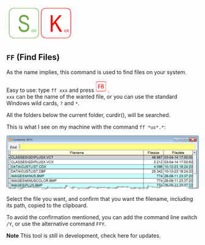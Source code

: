 [![Sidekick](Images/SKLogo.png)](../README.md)

## `FF` (Find Files)

As the name implies, this command is used to find files on your system.  

Easy to use: type `ff xxx` and press ![`F8`](Images/F8.png).  
`xxx` can be the name of the wanted file, or you can use the standard Windows wild cards, `?` and `*`. 

All the folders below the current folder, curdir(), will be searched.  

This is what I see on my machine with the command `ff *us*.*`:

![skff](./Images/skff.png)

Select the file you want, and confirm that you want the filename, including its path, copied to the clipboard. 

To avoid the confirmation mentioned, you can add the command line switch `/Y`, or use the alternative command `FFY`.


**Note** This tool is still in development, check here for updates.

